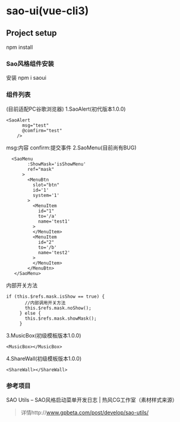 # sao-ui(vue-cli3)

## Project setup
npm install

### Sao风格组件安装
安装 npm i saoui

### 组件列表
(目前适配PC谷歌浏览器)
1.SaoAlert(初代版本1.0.0)
```
<SaoAlert
      msg="test"
      @comfirm="test"
    />
```  
msg:内容
confirm:提交事件
2.SaoMenu(目前尚有BUG)  
```  
  <SaoMenu
        :ShowMask='isShowMenu'
        ref="mask"
      >
        <MenuBtn
          slot="btn"
          id='1'
          system='1'
        >
          <MenuItem
            id="1"
            to='/a'
            name='test1'
          >
          </MenuItem>
          <MenuItem
            id="2"
            to='/b'
            name='test2'
          >
          </MenuItem>
        </MenuBtn>
   </SaoMenu>
```
 内部开关方法
 ```
 if (this.$refs.mask.isShow == true) {
        //内部调用开关方法
        this.$refs.mask.noShow();
      } else {
        this.$refs.mask.showMask();
      }
```
3.MusicBox(初级模板版本1.0.0)  
```
<MusicBox></MusicBox>
```
4.ShareWall(初级模板版本1.0.0) 
```
<ShareWall></ShareWall>
```
### 参考项目
SAO Utils – SAO风格启动菜单开发日志 | 热风CG工作室（素材样式来源）
>详情http://www.gpbeta.com/post/develop/sao-utils/
